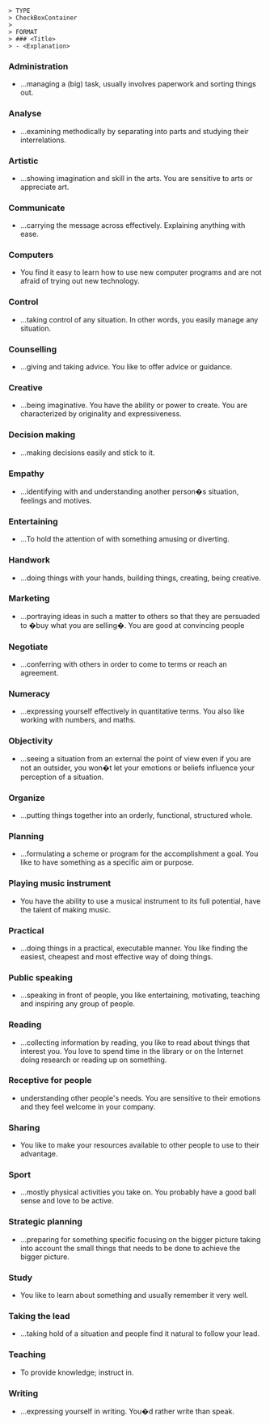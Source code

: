 ```
> TYPE
> CheckBoxContainer
>
> FORMAT
> ### <Title>
> - <Explanation>
```

### Administration
- ...managing a (big) task, usually involves paperwork and sorting things out.

### Analyse
- ...examining methodically by separating into parts and studying their interrelations.

### Artistic
- ...showing imagination and skill in the arts. You are sensitive to arts or appreciate art.

### Communicate
- ...carrying the message across effectively. Explaining anything with ease.

### Computers
- You find it easy to learn how to use new computer programs and are not afraid of trying out new technology.

### Control
- ...taking control of any situation. In other words, you easily manage any situation.

### Counselling
- ...giving and taking advice. You like to offer advice or guidance.

### Creative
- ...being imaginative. You have the ability or power to create.  You are characterized by originality and expressiveness.

### Decision making
- ...making decisions easily and stick to it.

### Empathy
- ...identifying with and understanding another person�s situation, feelings and motives.

### Entertaining
- ...To hold the attention of with something amusing or diverting.

### Handwork
- ...doing things with your hands, building things, creating, being creative.

### Marketing
- ...portraying ideas in such a matter to others so that they are persuaded to �buy what you are selling�. You are good at convincing people

### Negotiate
- ...conferring with others in order to come to terms or reach an agreement.

### Numeracy
- ...expressing yourself effectively in quantitative terms. You also like working with numbers, and maths.

### Objectivity
- ...seeing a situation from an external the point of view even if you are not an outsider, you won�t let your emotions or beliefs influence your perception of a situation.

### Organize
- ...putting things together into an orderly, functional, structured whole.

### Planning
- ...formulating a scheme or program for the accomplishment a goal.  You like to have something as a specific aim or purpose.

### Playing music instrument
- You have the ability to use a musical instrument to its full potential, have the talent of making music. 	

### Practical
- ...doing things in a practical, executable manner. You like finding the easiest, cheapest and most effective way of doing things.

### Public speaking
- ...speaking in front of people, you like entertaining, motivating, teaching and inspiring any group of people.

### Reading
- ...collecting information by reading, you like to read about things that interest you. You love to spend time in the library or on the Internet doing research or reading up on something.

### Receptive for people
- understanding other people's needs. You are sensitive to their emotions and they feel welcome in your company.

### Sharing
- You like to make your resources available to other people to use to their advantage.

### Sport
- ...mostly physical activities you take on. You probably have a good ball sense and love to be active.

### Strategic planning
- ...preparing for something specific focusing on the bigger picture taking into account the small things that needs to be done to achieve the bigger picture.

### Study
- You like to learn about something and usually remember it very well. 	

### Taking the lead
- ...taking hold of a situation and people find it natural to follow your lead.

### Teaching
- To provide knowledge; instruct in.		

### Writing
- ...expressing yourself in writing. You�d rather write than speak.
